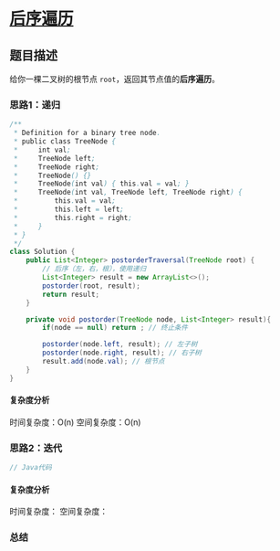 # [后序遍历](后序遍历"[题目地址](https://leetcode.cn/problems/binary-tree-postorder-traversal/description/)")

## 题目描述
给你一棵二叉树的根节点 `root`，返回其节点值的**后序遍历**。

### 思路1：递归


```java
/**
 * Definition for a binary tree node.
 * public class TreeNode {
 *     int val;
 *     TreeNode left;
 *     TreeNode right;
 *     TreeNode() {}
 *     TreeNode(int val) { this.val = val; }
 *     TreeNode(int val, TreeNode left, TreeNode right) {
 *         this.val = val;
 *         this.left = left;
 *         this.right = right;
 *     }
 * }
 */
class Solution {
    public List<Integer> postorderTraversal(TreeNode root) {
        // 后序（左，右，根），使用递归
        List<Integer> result = new ArrayList<>();
        postorder(root, result);
        return result;
    }

    private void postorder(TreeNode node, List<Integer> result){
        if(node == null) return ; // 终止条件

        postorder(node.left, result); // 左子树
        postorder(node.right, result); // 右子树
        result.add(node.val); // 根节点
    }
}
```

#### 复杂度分析
时间复杂度：O(n)
空间复杂度：O(n)

### 思路2：迭代


```java
// Java代码
```

#### 复杂度分析
时间复杂度：
空间复杂度：

### 总结